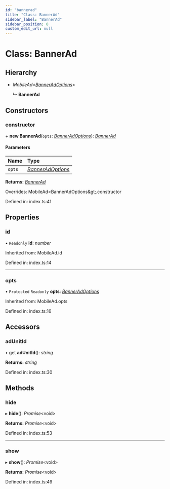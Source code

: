 ```yaml
---
id: "bannerad"
title: "Class: BannerAd"
sidebar_label: "BannerAd"
sidebar_position: 0
custom_edit_url: null
---
```


# Class: BannerAd

## Hierarchy

- *MobileAd*<[*BannerAdOptions*](../interfaces/banneradoptions.md)\>

  ↳ **BannerAd**

## Constructors

### constructor

\+ **new BannerAd**(`opts`: [*BannerAdOptions*](../interfaces/banneradoptions.md)): [*BannerAd*](bannerad.md)

#### Parameters

| Name | Type |
| :------ | :------ |
| `opts` | [*BannerAdOptions*](../interfaces/banneradoptions.md) |

**Returns:** [*BannerAd*](bannerad.md)

Overrides: MobileAd&lt;BannerAdOptions\&gt;.constructor

Defined in: index.ts:41

## Properties

### id

• `Readonly` **id**: *number*

Inherited from: MobileAd.id

Defined in: index.ts:14

___

### opts

• `Protected` `Readonly` **opts**: [*BannerAdOptions*](../interfaces/banneradoptions.md)

Inherited from: MobileAd.opts

Defined in: index.ts:16

## Accessors

### adUnitId

• get **adUnitId**(): *string*

**Returns:** *string*

Defined in: index.ts:30

## Methods

### hide

▸ **hide**(): *Promise*<void\>

**Returns:** *Promise*<void\>

Defined in: index.ts:53

___

### show

▸ **show**(): *Promise*<void\>

**Returns:** *Promise*<void\>

Defined in: index.ts:49
